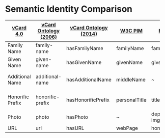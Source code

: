 Semantic Identity Comparison
============================

| [vCard 4.0][VCARD4]   | [vCard Ontology (2006)][VCARD RDF 2006] | [vCard Ontology (2014)][VCARD RDF 2014] | [W3C PIM][W3C PIM]    | [FOAF][FOAF]   | [Schema.org Person][SCHEMA PERSON] | [NEPOMUK Contact][NEPOMUK CONTACT] | [Portable Contacts][PORTABLE CONTACTS] | [hCard][UF HCARD]       | [h-card][UF H-CARD] | [LDAP inetOrgPerson][INETORGPERSON] | [JSON-LD Person][JSON-LD PERSON] |
| --------------------- | --------------------------------------- | --------------------------------------- | --------------------- | -------------- | ---------------------------------- | ---------------------------------- | -------------------------------------- | ----------------------- | ------------------- | ----------------------------------- | -------------------------------- |
| Family Name           | family-name                             | hasFamilyName                           | familyName            | familyName     | familyName                         | nameFamily                         | familyName                             | family-name             | p-family-name       | sn                                  | familyName                       |
| Given Name            | given-name                              | hasGivenName                            | givenName             | givenName      | givenName                          | nameGiven                          | givenName                              | given-name              | p-given-name        | givenName                           | givenName                        |
| Additional Name       | additional-name                         | hasAdditionalName                       | middleName            | ~              | additionalName                     | nameAdditional                     | middleName                             | additional-name         | p-additional-name   | ~                                   | ~                                |
| Honorific Prefix      | honorific-prefix                        | hasHonorificPrefix                      | personalTitle         | title          | honorificPrefix                    | nameHonorificPrefix                | honorificPrefix                        | honorific-prefix        | p-honorific-prefix  | title (?)                           | honorificPrefix                  |
| Photo                 | photo                                   | hasPhoto                                | ~                     | depiction, img | image                              | photo                              | photos (collection)                    | photo                   | u-photo             | jpegPhoto, photo                    | image                            |
| URL                   | url                                     | hasURL                                  | webPage               | homepage       | url                                | url                                | urls                                   | url                     | u-url               | labeledURI                          | homepage                         |

[FOAF]: http://xmlns.com/foaf/spec/
[INETORGPERSON]: http://tools.ietf.org/html/rfc2798
[JSON-LD PERSON]: https://json-ld.org/contexts/person
[NEPOMUK CONTACT]: http://www.semanticdesktop.org/ontologies/2007/03/22/nco/
[PORTABLE CONTACTS]: http://portablecontacts.net/draft-spec.html
[SCHEMA PERSON]: https://schema.org/Person
[UF HCARD]: http://microformats.org/wiki/hcard
[UF H-CARD]: http://microformats.org/wiki/h-card
[W3C PIM]: http://www.w3.org/2000/10/swap/pim/contact
[VCARD RDF 2006]: http://www.w3.org/2006/vcard/ns
[VCARD RDF 2014]: http://www.w3.org/TR/vcard-rdf/
[VCARD4]: http://tools.ietf.org/html/rfc6350
